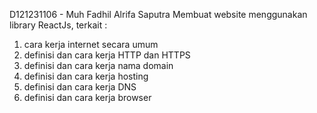 D121231106 - Muh Fadhil Alrifa Saputra
Membuat website menggunakan library ReactJs, terkait :
1. cara kerja internet secara umum
2. definisi dan cara kerja HTTP dan HTTPS
3. definisi dan cara kerja nama domain
4. definisi dan cara kerja hosting
5. definisi dan cara kerja DNS
6. definisi dan cara kerja browser